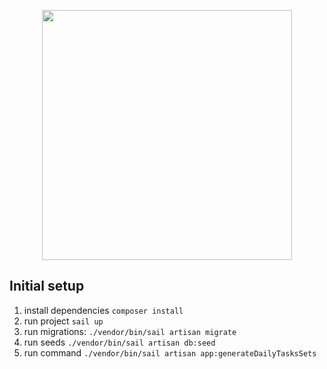 <p align="center"><a href="https://laravel.com" target="_blank"><img src="https://raw.githubusercontent.com/laravel/art/master/logo-lockup/5%20SVG/2%20CMYK/1%20Full%20Color/laravel-logolockup-cmyk-red.svg" width="400"></a></p>


## Initial setup

1. install dependencies `composer install`
2. run project `sail up`
3. run migrations: `./vendor/bin/sail artisan migrate`
4. run seeds `./vendor/bin/sail artisan db:seed`
5. run command `./vendor/bin/sail artisan app:generateDailyTasksSets`

